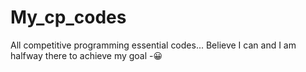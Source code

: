 # My_cp_codes
All competitive programming essential codes...
Believe I can and I am halfway there to achieve my goal -😀

